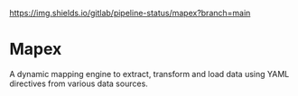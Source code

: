 https://img.shields.io/gitlab/pipeline-status/mapex?branch=main

# Mapex
A dynamic mapping engine to extract, transform and load data using YAML directives from various data sources.

